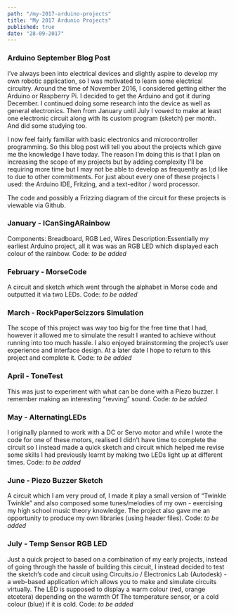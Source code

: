 ```yaml
--- 
path: "/my-2017-arduino-projects"
title: "My 2017 Ardunio Projects" 
published: true
date: "28-09-2017" 
--- 
```



### Arduino September Blog Post

I’ve always been into electrical devices and slightly aspire to develop my own robotic application, so I was motivated to learn some electrical circuitry. Around the time of November 2016, I considered getting either the Arduino or Raspberry Pi. I decided to get the Arduino and got it during December. I continued doing some research into the device as well as general electronics. Then from January until July I vowed to make at least one electronic circuit along with its custom program (sketch) per month. And did some studying too. 

I now feel fairly familiar with basic electronics and microcontroller programming. So this blog post will tell you about the projects which gave me the knowledge I have today. The reason I’m doing this is that I plan on increasing the scope of my projects but by adding complexity I’ll be requiring more time but I may not be able to develop as frequently as I;d like to due to other commitments. For just about every one of these projects I used: the Arduino IDE, Fritzing, and a text-editor / word processor. 

The code and possibly a Frizzing diagram of the circuit for these projects is viewable via Github. 

### January - ICanSingARainbow 
Components: Breadboard, RGB Led, Wires 
Description:Essentially my earliest Arduino project, all it was was an RGB LED which displayed each colour of the rainbow. 
Code: *to be added* 

### February - MorseCode 
A circuit and sketch which went through the alphabet in Morse code and outputted it via two LEDs. 
Code: *to be added* 

### March -  RockPaperScizzors Simulation 
The scope of this project was way too big for the free time that I had, however it allowed me to simulate the result I wanted to achieve without running into too much hassle. I also enjoyed brainstorming the project’s user experience and interface design. At a later date I hope to return to this project and complete it. 
Code: *to be added* 

### April - ToneTest 
This was just to experiment with what can be done with a Piezo buzzer. I remember making an interesting “revving” sound. 
Code: *to be added* 

### May - AlternatingLEDs 
I originally planned to work with a DC or Servo motor and while I wrote the code for one of these motors, realised I didn’t have time to complete the circuit so I instead made a quick sketch and circuit which helped me revise some skills I had previously learnt by making two LEDs light up at different times. 
Code: *to be added* 

### June - Piezo Buzzer Sketch 
A circuit which I am very proud of, I made it play a small version of “Twinkle Twinkle” and also composed some tunes/melodies of my own - exercising my high school music theory knowledge. The project also gave me an opportunity to produce my own libraries (using header files). 
Code: *to be added* 

### July - Temp Sensor RGB LED 
Just a quick project to based on a combination of my early projects, instead of going through the hassle of building this circuit, I instead decided to test the sketch’s code and circuit using Circuits.io / Electronics Lab (Autodesk) - a web-based application which allows you to make and simulate circuits virtually. The LED is supposed to display a warm colour (red, orange etcetera) depending on the warmth Of The temperature sensor, or a cold colour (blue) if it is cold. 
Code: *to be added* 
